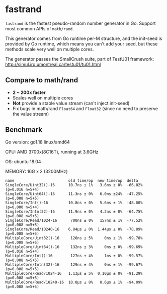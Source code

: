 # fastrand

`fastrand` is the fastest pseudo-random number generator in Go. Support most common APIs of `math/rand`.

This generator comes from Go runtime per-M structure, and the init-seed is provided by Go runtime, which means you can't add your seed, but these methods scale very well on multiple cores.

The generator passes the SmallCrush suite, part of TestU01 framework: http://simul.iro.umontreal.ca/testu01/tu01.html

## Compare to math/rand

- **2 ~ 200x faster**
- Scales well on multiple cores
- **Not** provide a stable value stream (can't inject init-seed)
- Fix bugs in math/rand `Float64` and `Float32`  (since no need to preserve the value stream)

## Benchmark

Go version: go1.18 linux/amd64

CPU: AMD 3700x(8C16T), running at 3.6GHz

OS: ubuntu 18.04

MEMORY: 16G x 2 (3200MHz)


```
name                        old time/op  new time/op  delta
SingleCore/Uint32()-16      10.7ns ± 1%   3.6ns ± 0%  -66.02%  (p=0.016 n=5+4)
SingleCore/Uint64()-16      11.3ns ± 0%   6.0ns ±24%  -47.25%  (p=0.008 n=5+5)
SingleCore/Int()-16         10.8ns ± 0%   5.6ns ± 1%  -48.00%  (p=0.000 n=5+4)
SingleCore/Intn(32)-16      11.9ns ± 0%   4.2ns ± 0%  -64.75%  (p=0.008 n=5+5)
SingleCore/Read/1024-16      700ns ± 0%   157ns ± 1%  -77.52%  (p=0.008 n=5+5)
SingleCore/Read/10240-16    6.84µs ± 0%  1.44µs ± 0%  -78.89%  (p=0.008 n=5+5)
MultipleCore/Uint32()-16     126ns ± 5%     0ns ± 1%  -99.78%  (p=0.008 n=5+5)
MultipleCore/Uint64()-16     132ns ± 3%     0ns ± 0%  -99.69%  (p=0.016 n=5+4)
MultipleCore/Int()-16        127ns ± 4%     1ns ± 0%  -99.57%  (p=0.008 n=5+5)
MultipleCore/Intn(32)-16     129ns ± 4%     0ns ± 1%  -99.67%  (p=0.008 n=5+5)
MultipleCore/Read/1024-16   1.13µs ± 5%  0.10µs ± 0%  -91.29%  (p=0.008 n=5+5)
MultipleCore/Read/10240-16  10.0µs ± 8%   0.6µs ± 1%  -94.09%  (p=0.008 n=5+5)
```
